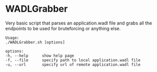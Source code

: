 # WADLGrabber

Very basic script that parses an application.wadl file and grabs all the endpoints to be used for bruteforcing or anything else.

```
Usage:
./WADLGrabber.sh [options]

options:
-h, --help      show help page
-f, --file      specify path to local application.wadl file
-u, --url       specify url of remote application.wadl file
```

